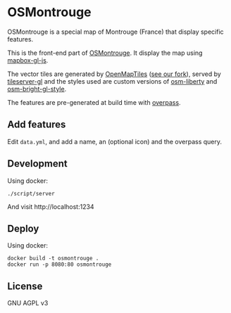 # OSMontrouge

OSMontrouge is a special map of Montrouge (France) that display specific features.

This is the front-end part of [OSMontrouge][]. It display the map using [mapbox-gl-js][].

The vector tiles are generated by [OpenMapTiles][] ([see our fork][fork]), served by [tileserver-gl][] and the styles used are custom versions of [osm-liberty][] and [osm-bright-gl-style][].

The features are pre-generated at build time with [overpass][].

## Add features

Edit `data.yml`, and add a name, an (optional icon) and the overpass query.

## Development

Using docker:

    ./script/server

And visit http://localhost:1234

## Deploy

Using docker:

    docker build -t osmontrouge .
    docker run -p 8080:80 osmontrouge

## License

GNU AGPL v3

[OSMontrouge]: https://osmontrouge.fr
[mapbox-gl-js]: https://docs.mapbox.com/mapbox-gl-js/
[OpenMapTiles]: https://openmaptiles.org/
[fork]: https://github.com/osmontrouge/openmaptiles/tree/montrouge
[tileserver-gl]: https://github.com/klokantech/tileserver-gl
[overpass]: https://wiki.openstreetmap.org/wiki/Overpass_API
[osm-liberty]: https://github.com/osmontrouge/osm-liberty
[osm-bright-gl-style]: https://github.com/osmontrouge/osm-bright-gl-style
